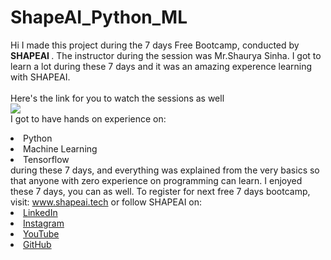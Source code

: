 # ShapeAI_Python_ML
Hi I made this project during the 7 days Free Bootcamp, conducted by <b> SHAPEAI
</b>.
The instructor during the session was Mr.Shaurya Sinha. I got to learn 
a lot during these 7 days and it was an amazing experence learning with SHAPEAI.
<br><br>Here's the link for you to watch the sessions as well<br>
<a href="https://www.youtube.com/playlist?list=PL7218TORnbu UNEA-59W7wMgCWEBLE0D6h"> <img src="https://github.com/ShapeAI/PYTHON-AND-DATA
ANALYTICS/blob/main/YOUTUBE THUMBNAIL-5.png"> </a>
<br>I got to have hands on experience on:
<li>Python
<li>Machine Learning
<li>Tensorflow
<br>during these 7 days, and everything was explained from the very basics so that
anyone with zero experience on programming can learn. 
I enjoyed these 7 days, you can as well. To register for next free 7 days bootcamp, visit: 
<a href="https://www.shapeai.tech"> www.shapeai.tech</a>
or follow SHAPEAI on:
<li><a href= 
"https://in.linkedin.com/company/shapeai">LinkedIn</a>
<li><a href=
"https://www.instagram.com/shape.ai/?hl=en">Instagram</a>
<li><a 
href=
"https://www.youtube.com/channel/UCTUVDLTW9neuDXWcbnISPdA">YouTube</a>
<li><a href=
"https://github.com/shapeai">GitHub</a>
    
